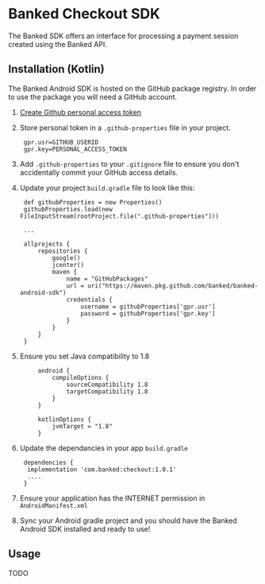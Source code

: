 # Banked Checkout SDK

The Banked SDK offers an interface for processing a payment session created using the Banked API.

## Installation (Kotlin)

The Banked Android SDK is hosted on the GitHub package registry. In order to use the package you will need a GitHub account.

1) [Create Github personal access token](https://help.github.com/en/github/authenticating-to-github/creating-a-personal-access-token-for-the-command-line)
1) Store personal token in a `.github-properties` file in your project. 

        gpr.usr=GITHUB_USERID
        gpr.key=PERSONAL_ACCESS_TOKEN

1) Add `.github-properties` to your `.gitignore` file to ensure you don't accidentally commit your GitHub access details.
1) Update your project `build.gradle` file to look like this:

        def githubProperties = new Properties()
        githubProperties.load(new FileInputStream(rootProject.file(".github-properties")))

        ...

        allprojects {
            repositories {
                google()
                jcenter()
                maven {
                    name = "GitHubPackages"
                    url = uri("https://maven.pkg.github.com/banked/banked-android-sdk")
                    credentials {
                        username = githubProperties['gpr.usr']
                        password = githubProperties['gpr.key']
                    }
                }
            }
        }

1) Ensure you set Java compatibility to 1.8

            android {
                compileOptions {
                    sourceCompatibility 1.8
                    targetCompatibility 1.8
                }
            }

            kotlinOptions {
                jvmTarget = "1.8"
            }

1) Update the dependancies in your app `build.gradle`

        dependencies {
         implementation 'com.banked:checkout:1.0.1'
         ....
        }
1) Ensure your application has the INTERNET permission in `AndroidManifest.xml`
        <uses-permission android:name="android.permission.INTERNET" />
1) Sync your Android gradle project and you should have the Banked Android SDK installed and ready to use!

## Usage

TODO
